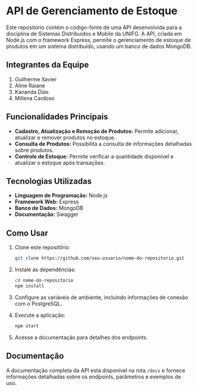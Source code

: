 # API de Gerenciamento de Estoque

Este repositório contém o código-fonte de uma API desenvolvida para a disciplina de Sistemas Distribuídos e Mobile da UNIFG. A API, criada em Node.js com o framework Express, permite o gerenciamento de estoque de produtos em um sistema distribuído, usando um banco de dados MongoDB.

## Integrantes da Equipe

1. Guilherme Xavier
2. Aline Raiane
3. Kananda Dias
4. Millena Cardoso

## Funcionalidades Principais

- **Cadastro, Atualização e Remoção de Produtos:** Permite adicionar, atualizar e remover produtos no estoque.
- **Consulta de Produtos:** Possibilita a consulta de informações detalhadas sobre produtos.
- **Controle de Estoque:** Permite verificar a quantidade disponível e atualizar o estoque após transações.

## Tecnologias Utilizadas

- **Linguagem de Programação:** Node.js
- **Framework Web:** Express
- **Banco de Dados:** MongoDB
- **Documentação:** Swagger

## Como Usar

1. Clone este repositório:

   ```bash
   git clone https://github.com/seu-usuario/nome-do-repositorio.git
   ```

2. Instale as dependências:

   ```bash
   cd nome-do-repositorio
   npm install
   ```

3. Configure as variáveis de ambiente, incluindo informações de conexão com o PostgreSQL.

4. Execute a aplicação:

   ```bash
   npm start
   ```

5. Acesse a documentação para detalhes dos endpoints.

## Documentação

A documentação completa da API está disponível na rota `/docs` e fornece informações detalhadas sobre os endpoints, parâmetros e exemplos de uso.
